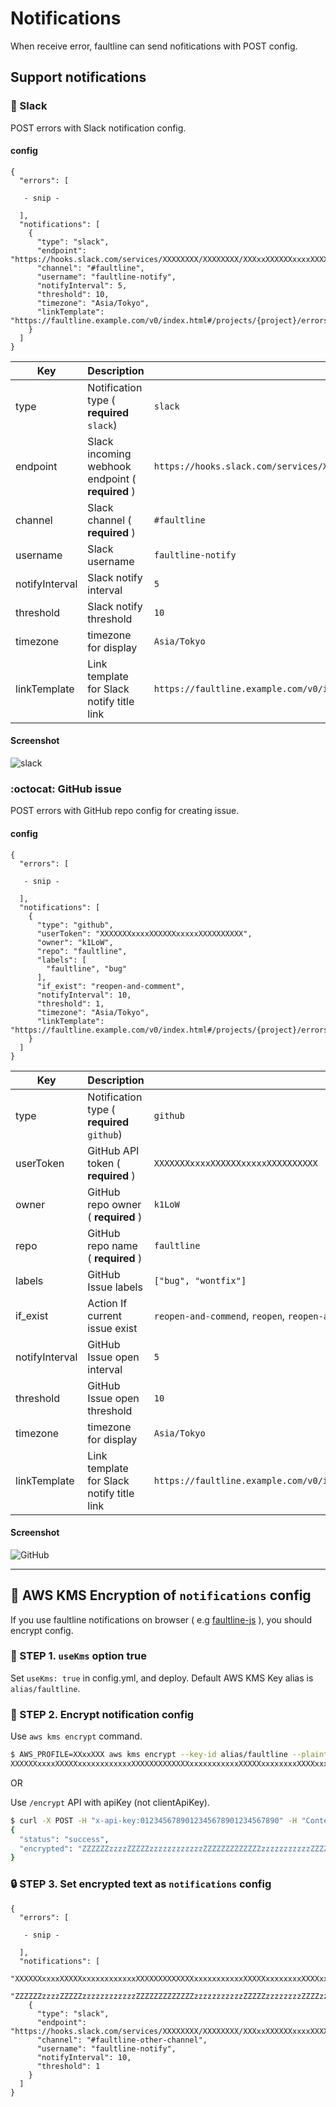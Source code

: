 # Notifications

When receive error, faultline can send nofitications with POST config.

## Support notifications

### :speech_balloon: Slack

POST errors with Slack notification config.

#### config

```json5
{
  "errors": [

   - snip -

  ],
  "notifications": [
    {
      "type": "slack",
      "endpoint": "https://hooks.slack.com/services/XXXXXXXX/XXXXXXXX/XXXxxXXXXXXxxxxXXXXXXX",
      "channel": "#faultline",
      "username": "faultline-notify",
      "notifyInterval": 5,
      "threshold": 10,
      "timezone": "Asia/Tokyo",
      "linkTemplate": "https://faultline.example.com/v0/index.html#/projects/{project}/errors/{message}/occurrences/{reversedUnixtime}"
    }
  ]
}
```

| Key | Description | Example |
| - | - | - |
| type | Notification type ( **required** `slack`) | `slack` |
| endpoint | Slack incoming webhook endpoint ( **required** ) | `https://hooks.slack.com/services/XXXXXXXX/XXXXXXXX/XXXxxXXXXXXxxxxXXXXXXX` |
| channel | Slack channel ( **required** ) | `#faultline` |
| username | Slack username | `faultline-notify` |
| notifyInterval | Slack notify interval | `5` |
| threshold | Slack notify threshold | `10` |
| timezone | timezone for display | `Asia/Tokyo` |
| linkTemplate | Link template for Slack notify title link | `https://faultline.example.com/v0/index.html#/projects/{project}/errors/{message}/occurrences/{reversedUnixtime}` |

#### Screenshot

![slack](slack.png)

### :octocat: GitHub issue

POST errors with GitHub repo config for creating issue.

#### config

```json5
{
  "errors": [

   - snip -

  ],
  "notifications": [
    {
      "type": "github",
      "userToken": "XXXXXXXxxxxXXXXXXxxxxxXXXXXXXXXX",
      "owner": "k1LoW",
      "repo": "faultline",
      "labels": [
        "faultline", "bug"
      ],
      "if_exist": "reopen-and-comment",
      "notifyInterval": 10,
      "threshold": 1,
      "timezone": "Asia/Tokyo",
      "linkTemplate": "https://faultline.example.com/v0/index.html#/projects/{project}/errors/{message}/occurrences/{reversedUnixtime}"
    }
  ]
}
```

| Key | Description | Example |
| - | - | - |
| type | Notification type ( **required** `github`) | `github` |
| userToken | GitHub API token ( **required** ) | `XXXXXXXxxxxXXXXXXxxxxxXXXXXXXXXX` |
| owner | GitHub repo owner ( **required** ) | `k1LoW` |
| repo | GitHub repo name ( **required** ) | `faultline` |
| labels | GitHub Issue labels | `["bug", "wontfix"]` |
| if_exist | Action If current issue exist | `reopen-and-commend`, `reopen`, `reopen-and-update`, `comment`, `none` |
| notifyInterval | GitHub Issue open interval | `5` |
| threshold | GitHub Issue open threshold | `10` |
| timezone | timezone for display | `Asia/Tokyo` |
| linkTemplate | Link template for Slack notify title link | `https://faultline.example.com/v0/index.html#/projects/{project}/errors/{message}/occurrences/{reversedUnixtime}` |

#### Screenshot

![GitHub](github.png)

---

## :closed_lock_with_key: AWS KMS Encryption of `notifications` config

If you use faultline notifications on browser ( e.g [faultline-js](https://github.com/faultline/faultline-js) ), you should encrypt config.

### :key: STEP 1. `useKms` option true

Set `useKms: true` in config.yml, and deploy. Default AWS KMS Key alias is `alias/faultline`.

### :closed_lock_with_key: STEP 2. Encrypt notification config

Use `aws kms encrypt` command.

```sh
$ AWS_PROFILE=XXxxXXX aws kms encrypt --key-id alias/faultline --plaintext '{"type":"slack","endpoint":"https://hooks.slack.com/services/XXXXXXXX/XXXXXXXX/XXXxxXXXXXXxxxxXXXXXXX","channel":"#random","username":"faultline-notify","notifyInterval":5,"threshold":10}' --query CiphertextBlob --output text --region ap-northeast-1
XXXXXXxxxxXXXXXxxxxxxxxxxxxXXXXXXXXXXXXXxxxxxxxxxxxXXXXXxxxxxxxxXXXXxxxxxxxxXXXXXXXXXXXXxxxxx
```

OR

Use `/encrypt` API with apiKey (not clientApiKey).

```sh
$ curl -X POST -H "x-api-key:0123456789012345678901234567890" -H "Content-Type: application/json" https://xxxxxxxxx.execute-api.ap-northeast-1.amazonaws.com/v0/encrypt -d '{"type":"github","userToken":"XXXXXXXxxxxXXXXXXxxxxxXXXXXXXXXX","owner":"k1LoW","repo":"faultline","labels":["faultline","bug"],"if_exist":"reopen-and-comment","notifyInterval":10,"threshold":1,"timezone":"Asia/Tokyo"}'
{
  "status": "success",
  "encrypted": "ZZZZZZzzzzZZZZZzzzzzzzzzzzzZZZZZZZZZZZZZzzzzzzzzzzzZZZZZzzzzzzzzZZZZzzzzzzzzZZZZZZZZZZZZzzzzz"
}
```

### :lock: STEP 3. Set encrypted text as `notifications` config

```json5
{
  "errors": [

   - snip -

  ],
  "notifications": [
    "XXXXXXxxxxXXXXXxxxxxxxxxxxxXXXXXXXXXXXXXxxxxxxxxxxxXXXXXxxxxxxxxXXXXxxxxxxxxXXXXXXXXXXXXxxxxx",
    "ZZZZZZzzzzZZZZZzzzzzzzzzzzzZZZZZZZZZZZZZzzzzzzzzzzzZZZZZzzzzzzzzZZZZzzzzzzzzZZZZZZZZZZZZzzzzz",
    {
      "type": "slack",
      "endpoint": "https://hooks.slack.com/services/XXXXXXXX/XXXXXXXX/XXXxxXXXXXXxxxxXXXXXXX",
      "channel": "#faultline-other-channel",
      "username": "faultline-notify",
      "notifyInterval": 10,
      "threshold": 1
    }
  ]
}
```
